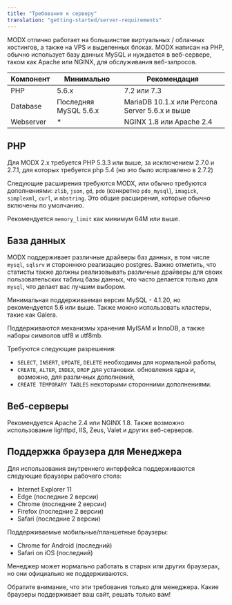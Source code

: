 ```yaml
---
title: "Требования к серверу"
translation: "getting-started/server-requirements"
---
```


MODX отлично работает на большинстве виртуальных / облачных хостингов, а также на VPS и выделенных блоках. MODX написан на PHP, обычно использует базу данных MySQL и нуждается в веб-сервере, таком как Apache или NGINX, для обслуживания веб-запросов.

| Компонент | Минимально            | Рекомендация                                   |
| --------- | --------------------- | ---------------------------------------------- |
| PHP       | 5.6.x                 | 7.2 или 7.3                                    |
| Database  | Последняя MySQL 5.6.x | MariaDB 10.1.x или Percona Server 5.6.x и выше |
| Webserver | *                     | NGINX 1.8 или Apache 2.4                       |

## PHP

Для MODX 2.x требуется PHP 5.3.3 или выше, за исключением 2.7.0 и 2.7.1, для которых требуется php 5.4 (но это было исправлено в 2.7.2)

Следующие расширения требуются MODX, или обычно требуются дополнениями: `zlib`, `json`, `gd`, `pdo` (конкретно `pdo_mysql`), `imagick`, `simplexml`, `curl`, и `mbstring`. Это общие расширения, которые обычно включены по умолчанию.

Рекомендуется `memory_limit` как минимум 64M или выше.

## База данных

MODX поддерживает различные драйверы баз данных, в том числе `mysql`, `sqlsrv` и стороннюю реализацию postgres. Важно отметить, что статисты также должны реализовывать различные драйверы для своих пользовательских таблиц базы данных, что часто делается только для `mysql`, что делает вас лучшим выбором.

Минимальная поддерживаемая версия MySQL - 4.1.20, но рекомендуется 5.6 или выше. Также можно использовать кластеры, такие как Galera.

Поддерживаются механизмы хранения MyISAM и InnoDB, а также наборы символов utf8 и utf8mb.

Требуются следующие разрешения:

- `SELECT`, `INSERT`, `UPDATE`, `DELETE` необходимы для нормальной работы,
- `CREATE`, `ALTER`, `INDEX`, `DROP` для установки. обновления ядра и, возможно, для различных дополнений,
- `CREATE TEMPORARY TABLES` некоторыми сторонними дополнениями.

## Веб-серверы

Рекомендуется Apache 2.4 или NGINX 1.8. Также возможно использование lighttpd, IIS, Zeus, Valet и других веб-серверов.

## Поддержка браузера для Менеджера

Для использования внутреннего интерфейса поддерживаются следующие браузеры рабочего стола:

- Internet Explorer 11
- Edge (последние 2 версии)
- Chrome (последние 2 версии)
- Firefox (последние 2 версии)
- Safari (последние 2 версии)

Поддерживаемые мобильные/планшетные браузеры:

- Chrome for Android (последний)
- Safari on iOS (последний)

Менеджер может нормально работать в старых или других браузерах, но они официально не поддерживаются.

Обратите внимание, что эти требования только для менеджера. Какие браузеры поддерживает ваш сайт, решать только вам!
